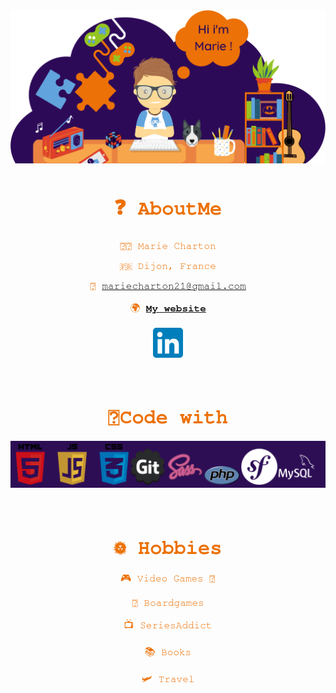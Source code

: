
<div style="font-family: FreeMono, monospace; font-size:12pt;" align="center">
<font color= #ec7106>

![presentation](presentation.png)
# ❓ AboutMe


👩‍🦰 Marie Charton

🇫🇷 Dijon, France

📮 mariecharton21@gmail.com

🌍 **[My website](https://www.mariecharton.fr)**

[![linkdin](linkedin.png)](https://www.linkedin.com/in/marie-charton/)

</br>

# 🔨Code with

![technos](techno.png)

</br>


# 🌞 Hobbies

🎮 Video Games 👾

🎲 Boardgames

📺 SeriesAddict

📚 Books

🛩️ Travel

</div>



